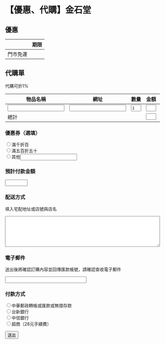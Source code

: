 # 【優惠、代購】金石堂
## 優惠

||期限
|-|-
|門市免運

## 代購單
代購可折1%
<form action="https://script.google.com/macros/s/AKfycbxzkj7lEhV_BDnv1rJ8U9Jy52nLosLO3A5Sef4hL-cu_7xgLAk/exec" method="post" target="blank">
<table>
  <thead>
    <tr>
      <th>物品名稱</th>
      <th>網址</th>
      <th>數量</th>
      <th>金額</th>
      <th><input type="button" value="+" onclick="var tr=document.createElement('tr'); tr.innerHTML='&lt;td&gt;&lt;input name=sth&gt;&lt;/td&gt;&lt;td&gt;&lt;input name=url&gt;&lt;/td&gt;&lt;td&gt;&lt;input value=1 size=1 name=quanity&gt;&lt;/td&gt;&lt;td&gt;&lt;input name=subtotal size=1&gt;&lt;/td&gt;&lt;td&gt;&lt;input type=button value=X onclick=this.parentNode.parentNode.parentNode.removeChild(this.parentNode.parentNode);&gt;&lt;/td&gt;&lt;/tr&gt;'; this.parentNode.parentNode.parentNode.appendChild(tr);" /></th>
    </tr>
  </thead>
  <tbody>
    <tr>
      <td><input name="sth"></td>
      <td><input name="url"></td>
      <td><input value="1" size="1" name="quanity"></td>
      <td><input size="1" name="subtotal"></td>
      <td><input type="button" value="X" onclick="this.parentNode.parentNode.parentNode.removeChild(this.parentNode.parentNode);"></td>
    </tr>
    <tr>
      <td>總計</td>
      <td> </td>
      <td> </td>
      <td><input size="1" name="total"></td>
      <td> </td>
    </tr>
  </tbody>
</table>

<h3 id="優惠券選填">優惠券（選填）</h3>
<input name="coupon" type="radio" value="1000-100">滿千折百<br>
<input name="coupon" type="radio" value="500-50">滿五百折五十<br>
<input name="coupon" type="radio" value="other">其他<input name="coupon">

<h3 id="預計付款金額">預計付款金額</h3>
<p><input size="6" name="pay"></p>

<h3 id="配送方式">配送方式</h3>
<p>填入宅配地址或店號與店名</p>
<textarea name="transfer" style="width: 100%; height: 100px;"></textarea>

<h3 id="電子郵件">電子郵件</h3>
<p>送出後將確認訂購內容並回傳匯款帳號，請確認查收電子郵件</p>
<input type="email" name="email" size="30">

<h3 id="付款方式">付款方式</h3>
<input name="bank" value="chunghwa" type="radio">中華郵政轉帳或匯款或無摺存款<br>
<input name="bank" value="taishin" type="radio">台新銀行<br>
<input name="bank" value="ctbcbank" type="radio">中信銀行<br>
<input name="bank" value="cvs" type="radio">超商（28元手續費）
<p></p>
<input type="submit" value="送出">
</form>

